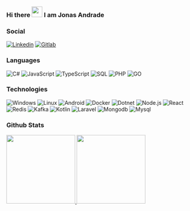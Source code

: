 ### Hi there <img src="https://media.giphy.com/media/hvRJCLFzcasrR4ia7z/giphy.gif" width="28"> I am Jonas Andrade

<!--
**JonasAndrade12/JonasAndrade12** is a ✨ _special_ ✨ repository because its `README.md` (this file) appears on your GitHub profile.

Here are some ideas to get you started:

- 🔭 I’m currently working on ...
- 🌱 I’m currently learning ...
- 👯 I’m looking to collaborate on ...
- 🤔 I’m looking for help with ...
- 💬 Ask me about ...
- 📫 How to reach me: ...
- 😄 Pronouns: ...
- ⚡ Fun fact: ...
-->

### Social

[![Linkedin](https://img.shields.io/badge/-JonasAndrade-blue?style=flat-square&logo=Linkedin&logoColor=white&link=https://www.linkedin.com/in/jonasandrade/)](https://www.linkedin.com/in/jonasandrade/)
[![Gitlab](https://img.shields.io/badge/-JonasAndrade12-orange?style=flat-square&logo=Gitlab&logoColor=white&link=https://gitlab.com/JonasAndrade12)](https://gitlab.com/JonasAndrade12)

### Languages

![C#](https://img.shields.io/badge/C%23-000?&logo=CSharp)
![JavaScript](https://img.shields.io/badge/-JavaScript-000?&logo=JavaScript)
![TypeScript](https://img.shields.io/badge/-TypeScript-000?&logo=TypeScript)
![SQL](https://img.shields.io/badge/-SQL-000?&logo=MySQL)
![PHP](https://img.shields.io/badge/-PHP-000?&logo=PHP)
![GO](https://img.shields.io/badge/-GO-000?&logo=GO)

### Technologies

![Windows](https://img.shields.io/badge/-Windows-000?&logo=Windows)
![Linux](https://img.shields.io/badge/-Linux-000?&logo=Linux)
![Android](https://img.shields.io/badge/-Android-000?&logo=Android)
![Docker](https://img.shields.io/badge/-Docker-000?&logo=Docker)
![Dotnet](https://img.shields.io/badge/-Dotnet-000?&logo=Dotnet)
![Node.js](https://img.shields.io/badge/-Node.js-000?&logo=node.js)
![React](https://img.shields.io/badge/-React-000?&logo=React)
![Redis](https://img.shields.io/badge/-Redis-000?&logo=Redis)
![Kafka](https://img.shields.io/badge/-Kafka-000?&logo=Kafka)
![Kotlin](https://img.shields.io/badge/-Kotlin-000?&logo=Kotlin)
![Laravel](https://img.shields.io/badge/-Laravel-000?&logo=laravel)
![Mongodb](https://img.shields.io/badge/-Mongodb-000?&logo=mongodb)
![Mysql](https://img.shields.io/badge/-MySQL-000?&logo=mysql)

### Github Stats

 <div>
  <a href="https://github.com/JonasAndrade12">
  <img height="180em" src="https://github-readme-stats.vercel.app/api?username=JonasAndrade12&show_icons=true&theme=dark&include_all_commits=true&count_private=true"/>
  <img height="180em" src="https://github-readme-stats.vercel.app/api/top-langs/?username=JonasAndrade12&layout=compact&langs_count=7&theme=dark"/>
</div>
